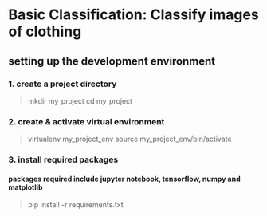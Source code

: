 # Basic Classification: Classify images of clothing

## setting up the development environment

### 1. create a project directory 
> mkdir my_project 
> cd my_project

### 2. create & activate virtual environment
> virtualenv my_project_env
> source my_project_env/bin/activate

### 3. install required packages
#### packages required include jupyter notebook, tensorflow, numpy and matplotlib
> pip install -r requirements.txt


